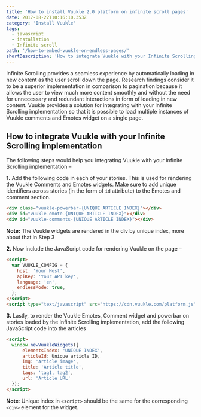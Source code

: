 ```yaml
---
title: 'How to install Vuukle 2.0 platform on infinite scroll pages'
date: 2017-08-22T10:16:10.353Z
category: 'Install Vuukle'
tags:
  - javascript
  - installation
  - Infinite scroll
path: '/how-to-embed-vuukle-on-endless-pages/'
shortDescription: 'How to integrate Vuukle with your Infinite Scrolling implementation'
---
```

Infinite Scrolling provides a seamless experience by automatically loading in new content as the user scroll down the page. Research findings consider it to be a superior implementation in comparison to pagination because it allows the user to view much more content smoothly and without the need for unnecessary and redundant interactions in form of loading in new content. Vuukle provides a solution for integrating with your Infinite Scrolling implementation so that it is possible to load multiple instances of Vuukle comments and Emotes widget on a single page.

## How to integrate Vuukle with your Infinite Scrolling implementation

The following steps would help you integrating Vuukle with your Infinite Scrolling implementation –

**1.** Add the following code in each of your stories. This is used for rendering the Vuukle Comments and Emotes widgets. Make sure to add unique identifiers across stories (in the form of `id` attribute) to the Emotes and comment section.

```html
<div class="vuukle-powerbar-{UNIQUE ARTICLE INDEX}"></div>
<div id="vuukle-emote-{UNIQUE ARTICLE INDEX}"></div>
<div id="vuukle-comments-{UNIQUE ARTICLE INDEX}"></div>
```

**Note:** The Vuukle widgets are rendered in the div by unique index, more about that in Step 3

**2.** Now include the JavaScript code for rendering Vuukle on the page –

```html
<script>
  var VUUKLE_CONFIG = {
    host: 'Your Host',
    apiKey: 'Your API key',
    language: 'en',
    endlessMode: true,
  };
</script>
<script type="text/javascript" src="https://cdn.vuukle.com/platform.js"></script>
```

**3.** Lastly, to render the Vuukle Emotes, Comment widget and powerbar on stories loaded by the Infinite Scrolling implementation, add the following JavaScript code into the articles

```html
<script>
  window.newVuukleWidgets({
      elementsIndex: 'UNIQUE INDEX',
      articleId: Unique article ID,
      img: 'Article image',
      title: 'Article title',
      tags: 'tag1, tag2',
      url: 'Article URL'
  });
</script>
```

**Note**: Unique index in `<script>` should be the same for the corresponding `<div>` element for the widget.

​
